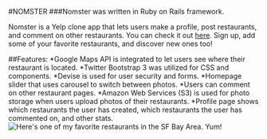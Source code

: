 #NOMSTER
###Nomster was written in Ruby on Rails framework.

Nomster is a Yelp clone app that lets users make a profile, post restaurants, and comment on other restaurants. You can check it out [here](https://aqueous-stream-21388.herokuapp.com/). Sign up, add some of your favorite restaurants, and discover new ones too!

##Features:
*Google Maps API is integrated to let users see where their restaurant is located.
*Twitter Bootstrap 3 was utilized for CSS and components.
*Devise is used for user security and forms.
*Homepage slider that uses carousel to switch between photos.
*Users can comment on other restaurant pages.
*Amazon Web Services (S3) is used for photo storage when users upload photos of their restaurants.
*Profile page shows which restaurants the user has created, which restaurants the user has commented on, and other stats.
![Here's one of my favorite restaurants in the SF Bay Area. Yum!](https://raw.github.com/skjamal/nomster/master/nomsterscreenshot.png)





